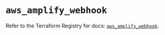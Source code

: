 # `aws_amplify_webhook`

Refer to the Terraform Registry for docs: [`aws_amplify_webhook`](https://registry.terraform.io/providers/hashicorp/aws/6.4.0/docs/resources/amplify_webhook).
